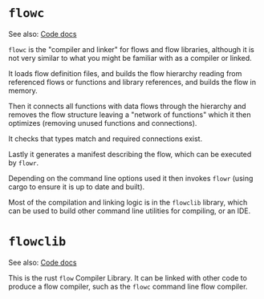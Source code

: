 # `flowc`
See also: [Code docs](http://andrewdavidmackenzie.github.io/flow/code/doc/flowc/index.html)

`flowc` is the "compiler and linker" for flows and flow libraries, although it is not 
very similar to what you might be familiar with as a compiler or linked.

It loads flow definition files, and builds the flow hierarchy reading from referenced
flows or functions and library references, and builds the flow in memory.

Then it connects all functions with data flows through the hierarchy and removes the
flow structure leaving a "network of functions" which it then optimizes (removing
unused functions and connections).

It checks that types match and required connections exist.

Lastly it generates a manifest describing the flow, which can be executed by `flowr`.

Depending on the command line options used it then invokes `flowr` (using cargo to ensure
it is up to date and built).

Most of the compilation and linking logic is in the `flowclib` library, which can be used
to build other command line utilities for compiling, or an IDE.

# `flowclib`
See also: [Code docs](http://andrewdavidmackenzie.github.io/flow/code/doc/flowclib/index.html)

This is the rust `flow` Compiler Library. It can be linked with other code to produce
a flow compiler, such as the `flowc` command line flow compiler.